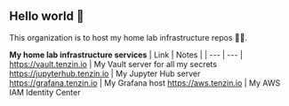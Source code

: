 ## Hello world 👋
This organization is to host my home lab infrastructure repos 🏡🎐.

**My home lab infrastructure services**
| Link | Notes |
| --- | --- |
https://vault.tenzin.io | My Vault server for all my secrets
https://jupyterhub.tenzin.io | My Jupyter Hub server
https://grafana.tenzin.io | My Grafana host
https://aws.tenzin.io | My AWS IAM Identity Center
